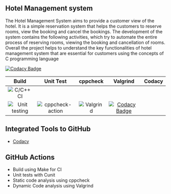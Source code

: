 
## Hotel Management system

The Hotel Management System aims to provide a customer view of the hotel. It is a simple reservation system that  helps the customers to reserve rooms, view the booking and cancel the bookings. 
The development of the system contains the following activities, which try to automate the entire process of reserving rooms, viewing the booking and cancellation of rooms.  Overall the project helps to understand the key functionalities of hotel management system that are essential for customers using the concepts of C programming language


[![Codacy Badge](https://api.codacy.com/project/badge/Grade/3b20c7c3ec7f4734b42cc0d04dcf3fb2)](https://app.codacy.com/manual/stepin654321/MiniProject_Template?utm_source=github.com&utm_medium=referral&utm_content=stepin654321/MiniProject_Template&utm_campaign=Badge_Grade_Dashboard)




|Build|Unit Test|cppcheck|Valgrind|Codacy|
|:--:|:--:|:--:|:--:|:--:|
|![C/C++ CI](https://github.com/stepin104580/hotelmanagementsystem/workflows/C/C++%20CI/badge.svg)
|![Unit testing](https://github.com/stepin104580/hotelmanagementsystem/workflows/Unit%20testing/badge.svg)|![cppcheck-action](https://github.com/stepin104580/hotelmanagementsystem/workflows/cppcheck-action/badge.svg)|![Valgrind](https://github.com/stepin104580/hotelmanagementsystem/workflows/Valgrind/badge.svg)|[![Codacy Badge](https://app.codacy.com/project/badge/Grade/3ac7e2a959a24fa4b5d1b9c1c886ff75)](https://www.codacy.com/manual/stepin654321/MiniProject_Template?utm_source=github.com&amp;utm_medium=referral&amp;utm_content=stepin654321/MiniProject_Template&amp;utm_campaign=Badge_Grade)|







## Integrated Tools to GitHub
*  [Codacy](https://www.codacy.com/)

## GitHub Actions
* Build using Make for CI
* Unit tests with Cunit
* Static code analysis using cppcheck
* Dynamic Code analysis using Valgrind

